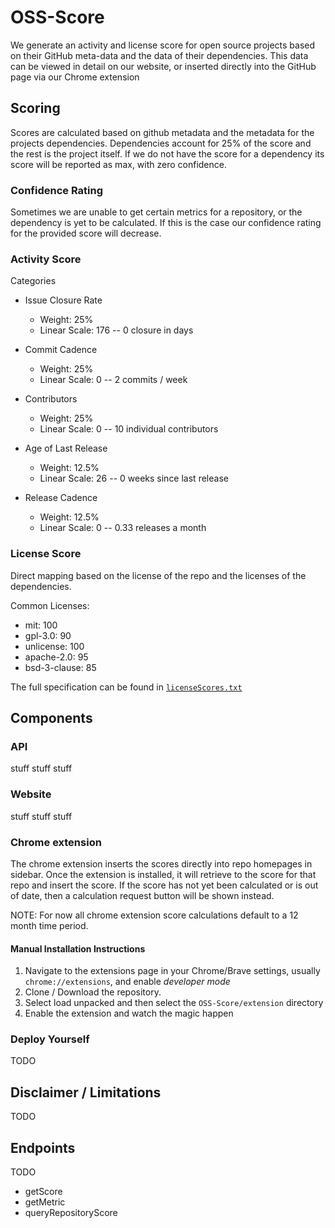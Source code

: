 # OSS-Score

We generate an activity and license score for open source projects based on their GitHub meta-data and the data of their dependencies. This data can be viewed in detail on our website, or inserted directly into the GitHub page via our Chrome extension

## Scoring

Scores are calculated based on github metadata and the metadata for the projects dependencies. Dependencies account for 25% of the score and the rest is the project itself. If we do not have the score for a dependency its score will be reported as max, with zero confidence.

### Confidence Rating

Sometimes we are unable to get certain metrics for a repository, or the dependency is yet to be calculated.
If this is the case our confidence rating for the provided score will decrease.

### Activity Score

Categories

* Issue Closure Rate
  * Weight: 25%
  * Linear Scale: 176 -- 0 closure in days

* Commit Cadence
  * Weight: 25%
  * Linear Scale: 0 -- 2 commits / week
* Contributors
  * Weight: 25%
  * Linear Scale: 0 -- 10 individual contributors
* Age of Last Release
  * Weight: 12.5%
  * Linear Scale: 26 -- 0 weeks since last release
* Release Cadence
  * Weight: 12.5%
  * Linear Scale: 0 -- 0.33 releases a month

### License Score

Direct mapping based on the license of the repo and the licenses of the dependencies.

Common Licenses:

* mit: 100
* gpl-3.0: 90
* unlicense: 100
* apache-2.0: 95
* bsd-3-clause: 85

The full specification can be found in [`licenseScores.txt`](https://github.com/fonarevvichka/OSS-Score/blob/main/api/util/scores/licenseScores.txt)

## Components

### API

stuff stuff stuff

### Website

stuff stuff stuff

### Chrome extension

The chrome extension inserts the scores directly into repo homepages in sidebar.
Once the extension is installed, it will retrieve to the score for that repo and insert the score.
If the score has not yet been calculated or is out of date, then a calculation request button will be shown instead.

NOTE: For now all chrome extension score calculations default to a 12 month time period.

#### Manual Installation Instructions

1. Navigate to the extensions page in your Chrome/Brave settings, usually `chrome://extensions`, and enable *developer mode*
2. Clone /  Download the repository.
3. Select load unpacked and then select the `OSS-Score/extension` directory
4. Enable the extension and watch the magic happen

### Deploy Yourself
TODO

## Disclaimer / Limitations

TODO

## Endpoints

TODO

* getScore
* getMetric
* queryRepositoryScore
